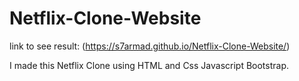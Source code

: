 # Netflix-Clone-Website
link to see result: (https://s7armad.github.io/Netflix-Clone-Website/)

I made this Netflix Clone using HTML and Css Javascript Bootstrap.
